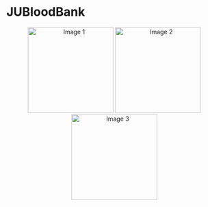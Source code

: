 # JUBloodBank
<p align="center">
  <img src="https://github.com/rasel3413/JUBloodBank/blob/master/images/Donor%20List.jpeg" alt="Image 1" width="200">
  <img src="https://github.com/rasel3413/JUBloodBank/blob/master/images/HomePage.jpeg" alt="Image 2" width="200">
  <img src="https://github.com/rasel3413/JUBloodBank/blob/master/images/ProfilePage.jpeg" alt="Image 3" width="200">
</p>



